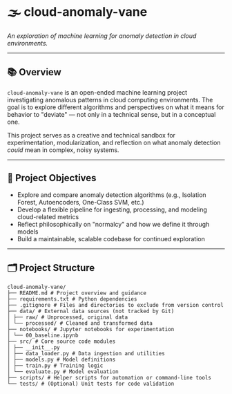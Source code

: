 # 🌫️ cloud-anomaly-vane

*An exploration of machine learning for anomaly detection in cloud environments.*

---

## 📚 Overview

`cloud-anomaly-vane` is an open-ended machine learning project investigating anomalous patterns in cloud computing environments. The goal is to explore different algorithms and perspectives on what it means for behavior to "deviate" — not only in a technical sense, but in a conceptual one.

This project serves as a creative and technical sandbox for experimentation, modularization, and reflection on what anomaly detection *could* mean in complex, noisy systems.

---

## 🧠 Project Objectives

- Explore and compare anomaly detection algorithms (e.g., Isolation Forest, Autoencoders, One-Class SVM, etc.)
- Develop a flexible pipeline for ingesting, processing, and modeling cloud-related metrics
- Reflect philosophically on "normalcy" and how we define it through models
- Build a maintainable, scalable codebase for continued exploration

---

## 🗂️ Project Structure
```text
cloud-anomaly-vane/
├── README.md # Project overview and guidance
├── requirements.txt # Python dependencies
├── .gitignore # Files and directories to exclude from version control
├── data/ # External data sources (not tracked by Git)
│ ├── raw/ # Unprocessed, original data 
│ └── processed/ # Cleaned and transformed data 
├── notebooks/ # Jupyter notebooks for experimentation 
│ └── 00_baseline.ipynb 
├── src/ # Core source code modules 
│ ├── __init__.py 
│ ├── data_loader.py # Data ingestion and utilities 
│ ├── models.py # Model definitions 
│ ├── train.py # Training logic 
│ └── evaluate.py # Model evaluation 
├── scripts/ # Helper scripts for automation or command-line tools 
└── tests/ # (Optional) Unit tests for code validation
```